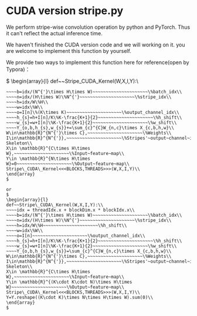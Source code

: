 # CUDA version stripe.py

We perform stripe-wise convolution operation by python and PyTorch. Thus it can't reflect the actual inference time.

We haven't finished the CUDA version code and we will working on it. you are welcome to implement this function by yourself.

We provide two ways to implement this function here for reference(open by Typora)：



$
\begin{array}{l}
def~~Stripe\_CUDA\_Kernel(W,X,I,Y):\\
~~~~idx = threadIdx.x + blockDim.x * blockIdx.x\\
~~~~b=idx/(N^{'}\times H\times W)~~~~~~~~~~~~~~~~~~~~~\%batch_idx\\
~~~~n=idx/(H\times W)\%N^{'}~~~~~~~~~~~~~~~~~~~~~\%stripe_idx\\
~~~~h=idx/W\%H\\
~~~~w=idx\%W\\
~~~~o=I[n]\%(K\times K)~~~~~~~~~~~~~~~~~~~~~\%output_channel_idx\\
~~~~h_{s}=h+I[n]/K\%K-\frac{K+1}{2}~~~~~~~~~~~~~~~~~~~~~\%h_shift\\
~~~~w_{s}=w+I[n]\%K-\frac{K+1}{2}~~~~~~~~~~~~~~~~~~~~~\%w_shift\\
~~~~Y_{o,b,h_{s},w_{s}}+=\sum_{c}^{C}W_{n,c}\times X_{c,b,h,w}\\
W\in\mathbb{R}^{N^{'}\times C},~~~~~~~~~~~~~~~~~~~~~\%Weights\\
I\in\mathbb{R}^{N^{'}},~~~~~~~~~~~~~~~~~~~~~\%Stripes'~output~channel~index~getting~from~Filter Skeleton\\
X\in \mathbb{R}^{C\times H\times W},~~~~~~~~~~~~~~~~~~~~~\%Input~feature~map\\
Y\in \mathbb{R}^{N\times H\times W}=0~~~~~~~~~~~~~~~~~~~~~\%Output~feature~map\\
Stripe\_CUDA\_Kernel<<<BLOCKS,THREADS>>>(W,X,I,Y)\\
\end{array}
$

or
$
\begin{array}{l}
def~~Stripe\_CUDA\_Kernel(W,X,I,Y):\\
~~~~idx = threadIdx.x + blockDim.x * blockIdx.x\\
~~~~b=idx/(N^{'}\times H\times W)~~~~~~~~~~~~~~~~~~~~~\%batch_idx\\
~~~~n=idx/(H\times W)\%N^{'}~~~~~~~~~~~~~~~~~~~~~\%stripe_idx\\
~~~~h=idx/W\%H~~~~~~~~~~~~~~~~~~~~~\%h_shift\\
~~~~w=idx\%W\\
~~~~o=I[n]~~~~~~~~~~~~~~~~~~~~~\%output_channel_idx\\
~~~~h_{s}=h+I[n]/K\%K-\frac{K+1}{2}~~~~~~~~~~~~~~~~~~~~~\%h_shift\\
~~~~w_{s}=w+I[n]\%K-\frac{K+1}{2}~~~~~~~~~~~~~~~~~~~~~\%w_shift\\
~~~~Y_{o,b,h_{s},w_{s}}=\sum_{c}^{C}W_{n,c}\times X_{c,b,h,w}\\
W\in\mathbb{R}^{N^{'}\times C},~~~~~~~~~~~~~~~~~~~~~\%Weights\\
I\in\mathbb{R}^{N^{'}},~~~~~~~~~~~~~~~~~~~~~\%Stripes'~output~channel~index~getting~from~Filter Skeleton\\
X\in \mathbb{R}^{C\times H\times W},~~~~~~~~~~~~~~~~~~~~~\%Input~feature~map\\
Y\in \mathbb{R}^{(K\cdot K\cdot N)\times H\times W}~~~~~~~~~~~~~~~~~~~~~\%Output~feature~map\\
Stripe\_CUDA\_Kernel<<<BLOCKS,THREADS>>>(W,X,I,Y)\\
Y=Y.reshape((K\cdot K)\times N\times H\times W).sum(0)\\
\end{array}
$

